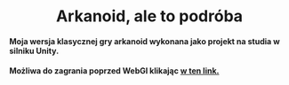 
<h1 align="center">Arkanoid, ale to podróba</h1>

<h4>Moja wersja klasycznej gry arkanoid wykonana jako projekt na studia w silniku Unity.</h4>
<h4>Możliwa do zagrania poprzed WebGl klikając <a href="https://io-maciek.github.io/Arkanoid" target="_blank">w ten link.</a></h4>
